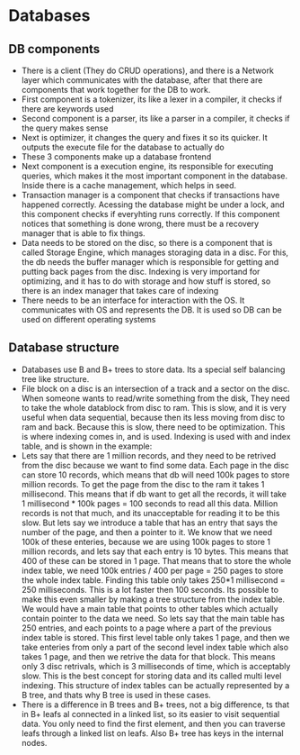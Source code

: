 # Databases
## DB components
- There is a client (They do CRUD operations), and there is a Network layer which communicates with the database, after that there are components that work together for the DB to work.
- First component is a tokenizer, its like a lexer in a compiler, it checks if there are keywords used 
- Second component is a parser, its like a parser in a compiler, it checks if the query makes sense
- Next is optimizer, it changes the query and fixes it so its quicker. It outputs the execute file for the database to actually do
- These 3 components make up a database frontend
- Next component is a execution engine, its responsible for executing queries, which makes it the most important component in the database. Inside there is a cache management, which helps in seed. 
- Transaction manager is a component that checks if transactions have happened correctly. Acessing the database might be under a lock, and this component checks if everyhting runs correctly. If this component notices that something is done wrong, there must be a recovery manager that is able to fix things.
- Data needs to be stored on the disc, so there is a component that is called Storage Engine, which manages storaging data in a disc. For this, the db needs the buffer manager which is responsible for getting and putting back pages from the disc. Indexing is very importand for optimizing, and it has to do with storage and how stuff is stored, so there is an index manager that takes care of indexing
- There needs to be an interface for interaction with the OS. It communicates with OS and represents the DB. It is used so DB can be used on different operating systems
## Database structure
- Databases use B and B+ trees to store data. Its a special self balancing tree like structure. 
- File block on a disc is an intersection of a track and a sector on the disc. When someone wants to read/write something from the disk, They need to take the whole datablock from disc to ram. This is slow, and it is very useful when data sequential, because then its less moving from disc to ram and back. Because this is slow, there need to be optimization. This is where indexing comes in, and is used. Indexing is used with and index table, and is shown in the example:
- Lets say that there are 1 million records, and they need to be retrived from the disc because we want to find some data. Each page in the disc can store 10 records, which means that db will need 100k pages to store million records. To get the page from the disc to the ram it takes 1 millisecond. This means that if db want to get all the records, it will take 1 millisecond * 100k pages = 100 seconds to read all this data. Million records is not that much, and its unacceptable for reading it to be this slow. But lets say we introduce a table that has an entry that says the number of the page, and then a pointer to it. We know that we need 100k of these enteries, because we are using 100k pages to store 1 million records, and lets say that each entry is 10 bytes. This means that 400 of these can be stored in 1 page. That means that to store the whole index table, we need 100k entries / 400 per page = 250 pages to store the whole index table. Finding this table only takes 250*1 millisecond = 250 milliseconds. This is a lot faster then 100 seconds. Its possible to make this even smaller by making a tree structure from the index table. We would have a main table that points to other tables which actually contain pointer to the data we need. So lets say that the main table has 250 entries, and each points to a page where a part of the previous index table is stored. This first level table only takes 1 page, and then we take enteries from only a part of the second level index table which also takes 1 page, and then we retrive the data for that block. This means only 3 disc retrivals, which is 3 milliseconds of time, which is acceptably slow. This is the best concept for storing data and its called multi level indexing. This structure of index tables can be actually represented by a B tree, and thats why B tree is used in these cases.
-  There is a difference in B trees and B+ trees, not a big difference, ts that in B+ leafs al connected in a linked list, so its easier to visit sequential data. You only need to find the first element, and then you can traverse leafs through a linked list on leafs. Also B+ tree has keys in the internal nodes.

